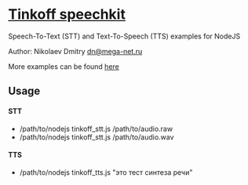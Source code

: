 # [Tinkoff speechkit](https://voicekit.tinkoff.ru/)
Speech-To-Text (STT) and Text-To-Speech (TTS) examples for NodeJS

Author: Nikolaev Dmitry <dn@mega-net.ru>

More examples can be found [here](https://github.com/TinkoffCreditSystems/tinkoff-speech-api-examples)

Usage
----
#### STT

* /path/to/nodejs tinkoff_stt.js /path/to/audio.raw
* /path/to/nodejs tinkoff_stt.js /path/to/audio.wav

#### TTS
 * /path/to/nodejs tinkoff_tts.js "это тест синтеза речи"